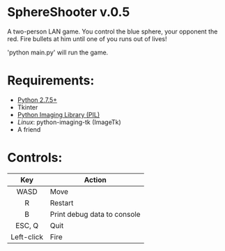 SphereShooter v.0.5
=======

A two-person LAN game. You control the blue sphere, your opponent the red. Fire bullets at him until one of you runs out of lives!

'python main.py' will run the game.

Requirements:
=====
- [Python 2.7.5+](http://www.python.org/download/releases/2.7.6/)
- Tkinter
- [Python Imaging Library (PIL)](https://developers.google.com/appengine/docs/python/images/installingPIL)
- *Linux*: python-imaging-tk (ImageTk)
- A friend

Controls:
======
| Key   | Action |
|:-----:|--------|
| WASD  | Move   |
| R     | Restart|
| B     | Print debug data to console |
| ESC, Q| Quit   |
| Left-click | Fire |
